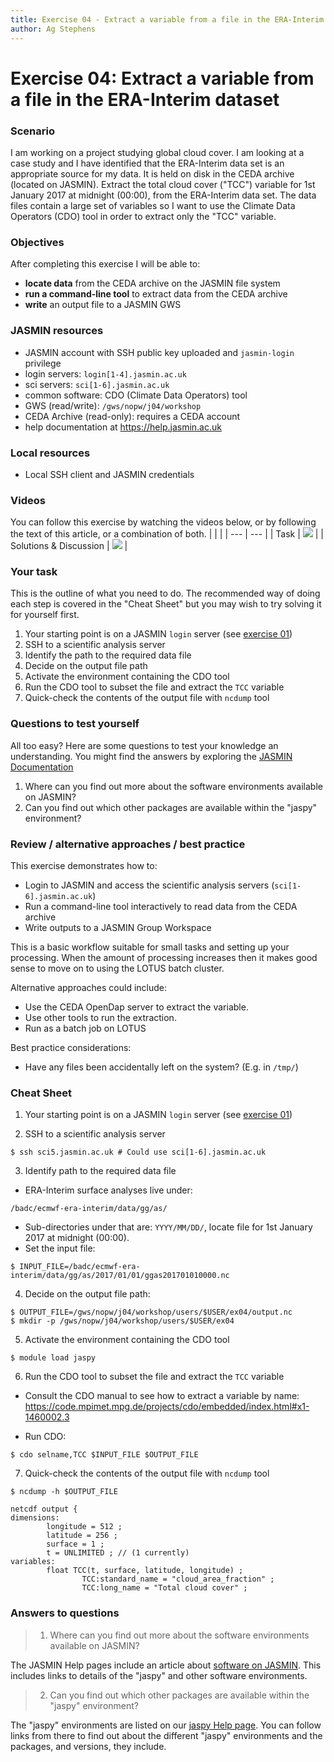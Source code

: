 ```yaml
---
title: Exercise 04 - Extract a variable from a file in the ERA-Interim dataset
author: Ag Stephens
---
```



# Exercise 04: Extract a variable from a file in the ERA-Interim dataset

### Scenario

I am working on a project studying global cloud cover. I am looking at a case study and I have identified that the ERA-Interim data set is an appropriate source for my data. It is held on disk in the CEDA archive (located on JASMIN). Extract the total cloud cover ("TCC") variable for 1st January 2017 at midnight (00:00), from the ERA-Interim data set. The data files contain a large set of variables so I want to use the Climate Data Operators (CDO) tool in order to extract only the "TCC" variable.

### Objectives
 
After completing this exercise I will be able to:

 * **locate data** from the CEDA archive on the JASMIN file system
 * **run a command-line tool** to extract data from the CEDA archive
 * **write** an output file to a JASMIN GWS

### JASMIN resources

 * JASMIN account with SSH public key uploaded and `jasmin-login` privilege
 * login servers: `login[1-4].jasmin.ac.uk`
 * sci servers: `sci[1-6].jasmin.ac.uk`
 * common software: CDO (Climate Data Operators) tool
 * GWS (read/write): `/gws/nopw/j04/workshop`
 * CEDA Archive (read-only): requires a CEDA account
 * help documentation at https://help.jasmin.ac.uk

### Local resources

 * Local SSH client and JASMIN credentials

### Videos
You can follow this exercise by watching the videos below, or by following the text of this article, or a combination of both.
|  |  |
| --- | --- |
| Task | [![](https://img.youtube.com/vi/IPEJKF3FhRs/mqdefault.jpg )](https://www.youtube.com/watch?v=IPEJKF3FhRs) |
| Solutions & Discussion | [![](https://img.youtube.com/vi/oWJEzhFEATg/mqdefault.jpg )](https://www.youtube.com/watch?v=oWJEzhFEATg) |

### Your task

This is the outline of what you need to do. The recommended way of doing each step is covered in the "Cheat Sheet" but you may wish to try solving it for yourself first.

 1. Your starting point is on a JASMIN `login` server (see [exercise 01](../ex01))
 1. SSH to a scientific analysis server
 1. Identify the path to the required data file
 1. Decide on the output file path
 1. Activate the environment containing the CDO tool
 1. Run the CDO tool to subset the file and extract the `TCC` variable
 1. Quick-check the contents of the output file with `ncdump` tool

### Questions to test yourself

All too easy? Here are some questions to test your knowledge an understanding. You might find the answers by exploring the [JASMIN Documentation](https://help.jasmin.ac.uk)

 1. Where can you find out more about the software environments available on JASMIN? 
 2. Can you find out which other packages are available within the "jaspy" environment? 

### Review / alternative approaches / best practice

This exercise demonstrates how to:
 * Login to JASMIN and access the scientific analysis servers (`sci[1-6].jasmin.ac.uk`)
 * Run a command-line tool interactively to read data from the CEDA archive
 * Write outputs to a JASMIN Group Workspace

This is a basic workflow suitable for small tasks and setting up your processing. When the amount of processing increases then it makes good sense to move on to using the LOTUS batch cluster.

Alternative approaches could include:
 * Use the CEDA OpenDap server to extract the variable.
 * Use other tools to run the extraction.
 * Run as a batch job on LOTUS

Best practice considerations:
 * Have any files been accidentally left on the system? (E.g. in `/tmp/`)

### Cheat Sheet

1. Your starting point is on a JASMIN `login` server (see [exercise 01](../ex01))

2. SSH to a scientific analysis server

  ```
  $ ssh sci5.jasmin.ac.uk # Could use sci[1-6].jasmin.ac.uk
  ```

3. Identify path to the required data file
  * ERA-Interim surface analyses live under:

   ```
   /badc/ecmwf-era-interim/data/gg/as/
   ```

  * Sub-directories under that are: `YYYY/MM/DD/`, locate file for 1st January 2017 at midnight (00:00).
  * Set the input file:

   ```
   $ INPUT_FILE=/badc/ecmwf-era-interim/data/gg/as/2017/01/01/ggas201701010000.nc
   ```

4. Decide on the output file path:

  ```
  $ OUTPUT_FILE=/gws/nopw/j04/workshop/users/$USER/ex04/output.nc
  $ mkdir -p /gws/nopw/j04/workshop/users/$USER/ex04
  ```

5. Activate the environment containing the CDO tool

  ```
  $ module load jaspy
  ```

6. Run the CDO tool to subset the file and extract the `TCC` variable
  * Consult the CDO manual to see how to extract a variable by name:
    https://code.mpimet.mpg.de/projects/cdo/embedded/index.html#x1-1460002.3

  * Run CDO:

  ```
  $ cdo selname,TCC $INPUT_FILE $OUTPUT_FILE
  ```

7. Quick-check the contents of the output file with `ncdump` tool

  ```
  $ ncdump -h $OUTPUT_FILE

  netcdf output {
  dimensions:
          longitude = 512 ;
          latitude = 256 ;
          surface = 1 ;
          t = UNLIMITED ; // (1 currently)
  variables:
          float TCC(t, surface, latitude, longitude) ;
                  TCC:standard_name = "cloud_area_fraction" ;
                  TCC:long_name = "Total cloud cover" ;
  ```

### Answers to questions

> 1. Where can you find out more about the software environments available on JASMIN?

The JASMIN Help pages include an article about [software on JASMIN](https://help.jasmin.ac.uk/article/273-software-on-jasmin#common-software). This includes links to details of the "jaspy" and other software environments. 

> 2. Can you find out which other packages are available within the "jaspy" environment?

The "jaspy" environments are listed on our [jaspy Help page](https://help.jasmin.ac.uk/article/4729-jaspy-envs). You can follow links from there to find out about the different "jaspy" environments and the packages, and versions, they include.


